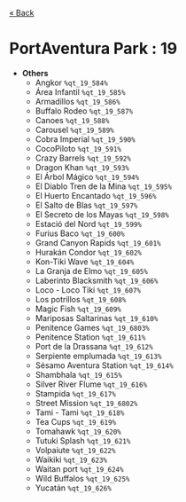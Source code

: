 <a href="../parks_available.md">&laquo; Back</a>
# PortAventura Park : 19
 - **Others** 
   - Angkor `%qt_19_584%`
   - Área Infantil `%qt_19_585%`
   - Armadillos `%qt_19_586%`
   - Buffalo Rodeo `%qt_19_587%`
   - Canoes `%qt_19_588%`
   - Carousel `%qt_19_589%`
   - Cobra Imperial `%qt_19_590%`
   - CocoPiloto `%qt_19_591%`
   - Crazy Barrels `%qt_19_592%`
   - Dragon Khan `%qt_19_593%`
   - El Árbol Mágico `%qt_19_594%`
   - El Diablo Tren de la Mina `%qt_19_595%`
   - El Huerto Encantado `%qt_19_596%`
   - El Salto de Blas `%qt_19_597%`
   - El Secreto de los Mayas `%qt_19_598%`
   - Estació del Nord `%qt_19_599%`
   - Furius Baco `%qt_19_600%`
   - Grand Canyon Rapids `%qt_19_601%`
   - Hurakán Condor `%qt_19_602%`
   - Kon-Tiki Wave `%qt_19_604%`
   - La Granja de Elmo `%qt_19_605%`
   - Laberinto Blacksmith `%qt_19_606%`
   - Loco - Loco Tiki `%qt_19_607%`
   - Los potrillos `%qt_19_608%`
   - Magic Fish `%qt_19_609%`
   - Mariposas Saltarinas `%qt_19_610%`
   - Penitence Games `%qt_19_6803%`
   - Penitence Station `%qt_19_611%`
   - Port de la Drassana `%qt_19_612%`
   - Serpiente emplumada `%qt_19_613%`
   - Sésamo Aventura Station `%qt_19_614%`
   - Shambhala `%qt_19_615%`
   - Silver River Flume `%qt_19_616%`
   - Stampida `%qt_19_617%`
   - Street Mission `%qt_19_6802%`
   - Tami - Tami `%qt_19_618%`
   - Tea Cups `%qt_19_619%`
   - Tomahawk `%qt_19_620%`
   - Tutuki Splash `%qt_19_621%`
   - Volpaiute `%qt_19_622%`
   - Waikiki `%qt_19_623%`
   - Waitan port `%qt_19_624%`
   - Wild Buffalos `%qt_19_625%`
   - Yucatán `%qt_19_626%`